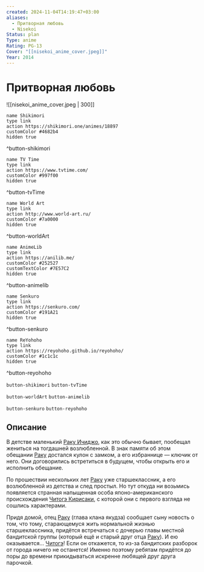 ```yaml
---
created: 2024-11-04T14:19:47+03:00
aliases:
  - Притворная любовь
  - Nisekoi
Status: plan
Type: anime
Rating: PG-13
Cover: "[[nisekoi_anime_cover.jpeg]]"
Year: 2014
---
```


# Притворная любовь

![[nisekoi_anime_cover.jpeg | 300]]

```button
name Shikimori
type link
action https://shikimori.one/animes/18897
customColor #4682b4
hidden true
```
^button-shikimori

```button
name TV Time
type link
action https://www.tvtime.com/
customColor #997f00
hidden true
```
^button-tvTime

```button
name World Art
type link
action http://www.world-art.ru/
customColor #7a0000
hidden true
```
^button-worldArt

```button
name AnimeLib
type link
action https://anilib.me/
customColor #252527
customTextColor #7E57C2
hidden true
```
^button-animelib

```button
name Senkuro
type link
action https://senkuro.com/
customColor #191A21
hidden true
```
^button-senkuro

```button
name ReYohoho
type link
action https://reyohoho.github.io/reyohoho/
customColor #1c1c1c
hidden true
```
^button-reyohoho

`button-shikimori` `button-tvTime`

`button-worldArt` `button-animelib`

`button-senkuro` `button-reyohoho`

## Описание

В детстве маленький [Раку Ичиджо](https://shikimori.one/characters/48393-raku-ichijou), как это обычно бывает, пообещал жениться на тогдашней возлюбленной. В знак памяти об этом обещании [Раку](https://shikimori.one/characters/48393-raku-ichijou) достался кулон с замком, а его избраннице — ключик от него. Они договорились встретиться в будущем, чтобы открыть его и исполнить обещание.

По прошествии нескольких лет [Раку](https://shikimori.one/characters/48393-raku-ichijou) уже старшеклассник, а его возлюбленной из детства и след простыл. Но тут откуда ни возьмись появляется странная напыщенная особа японо-американского происхождения [Читогэ Кирисаки](https://shikimori.one/characters/z48391-chitoge-kirisaki), с которой они с первого взгляда не сошлись характерами.

Придя домой, отец [Раку](https://shikimori.one/characters/48393-raku-ichijou) (глава клана якудза) сообщает сыну новость о том, что тому, старающемуся жить нормальной жизнью старшеклассника, придётся встречаться с дочерью главы местной бандитской группы (который ещё и старый друг отца [Раку](https://shikimori.one/characters/48393-raku-ichijou)). И ею оказывается... [Читогэ](https://shikimori.one/characters/z48391-chitoge-kirisaki)! Если он откажется, то из-за бандитских разборок от города ничего не останется! Именно поэтому ребятам придётся до поры до времени прикидываться искренне любящей друг друга парочкой.
